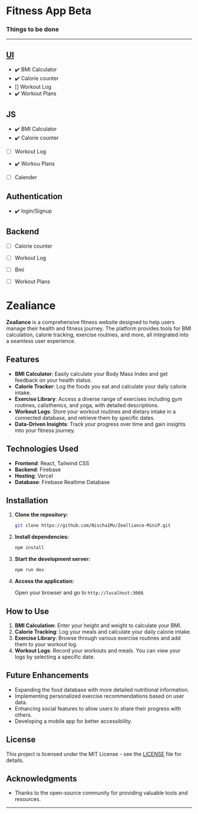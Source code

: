 # Fitness App Beta

### Things to be done 
---

## [UI](https://www.figma.com/file/JAKUaHycj2kqfEwmuhF3qL/Untitled?type=design&node-id=0%3A1&mode=design&t=CVfFZgfHrvCE0FLt-1)
- :heavy_check_mark: BMI Calculator
- :heavy_check_mark: Calorie counter
- [] Workout Log
- :heavy_check_mark: Workout Plans


## JS
- :heavy_check_mark: BMI Calculator
- :heavy_check_mark: Calorie counter
- [ ] Workout Log
- :heavy_check_mark: Workou Plans
- [ ] Calender

## Authentication
- :heavy_check_mark:  login/Signup

## Backend
- [ ] Calorie counter
- [ ] Workout Log
- [ ] Bmi
- [ ] Workout Plans



# Zealiance

**Zealiance** is a comprehensive fitness website designed to help users manage their health and fitness journey. The platform provides tools for BMI calculation, calorie tracking, exercise routines, and more, all integrated into a seamless user experience.

## Features

- **BMI Calculator**: Easily calculate your Body Mass Index and get feedback on your health status.
- **Calorie Tracker**: Log the foods you eat and calculate your daily calorie intake.
- **Exercise Library**: Access a diverse range of exercises including gym routines, calisthenics, and yoga, with detailed descriptions.
- **Workout Logs**: Store your workout routines and dietary intake in a connected database, and retrieve them by specific dates.
- **Data-Driven Insights**: Track your progress over time and gain insights into your fitness journey.

## Technologies Used

- **Frontend**: React, Tailwind CSS
- **Backend**: Firebase
- **Hosting**: Vercel
- **Database**: Firebase Realtime Database 

## Installation

1. **Clone the repository:**

   ```bash
   git clone https://github.com/Nischa1Mv/Zealliance-MiniP.git
   ```

2. **Install dependencies:**

   ```bash
   npm install
   ```

3. **Start the development server:**

   ```bash
   npm run dev
   ```

4. **Access the application:**

   Open your browser and go to `http://localhost:3000`.



## How to Use

1. **BMI Calculation**: Enter your height and weight to calculate your BMI.
2. **Calorie Tracking**: Log your meals and calculate your daily calorie intake.
3. **Exercise Library**: Browse through various exercise routines and add them to your workout log.
4. **Workout Logs**: Record your workouts and meals. You can view your logs by selecting a specific date.

## Future Enhancements

- Expanding the food database with more detailed nutritional information.
- Implementing personalized exercise recommendations based on user data.
- Enhancing social features to allow users to share their progress with others.
- Developing a mobile app for better accessibility.

## License

This project is licensed under the MIT License - see the [LICENSE](LICENSE) file for details.

## Acknowledgments

- Thanks to the open-source community for providing valuable tools and resources.
---
